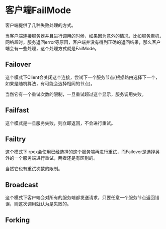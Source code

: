 # 客户端FailMode

客户端提供了几种失败处理的方式。

当客户端连接服务器并且进行调用的时候，如果因为意外的情况，比如服务宕机，网络超时，服务返回error等原因，客户端并没有得到正确的返回结果，那么客户端会有一些处理，这个处理方式就是FailMode。

## Failover
这个模式下Client会关闭这个连接，尝试下一个服务节点(根据路由选择下一个，如果是随机算法，有可能会选择相同的节点)。

当然它有一个重试次数的限制，一旦重试超过这个显示，服务调用失败。

## Failfast
这个模式是一旦服务失败，则立即返回，不会进行重试。

## Failtry
这个模式下 rpcx会使用已经选择的这个服务端再进行重试，而Failover是选择另外的一个服务端进行重试，两者还是有区别的。

当然它也有重试次数的限制。

## Broadcast
这个模式下客户端会对所有的服务端都发送请求，只要任意一个服务节点返回错误，则这次调用就认为是失败的。


## Forking
